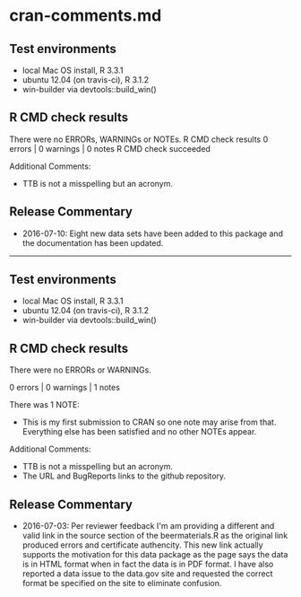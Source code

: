 # cran-comments.md


## Test environments
* local Mac OS install, R 3.3.1
* ubuntu 12.04 (on travis-ci), R 3.1.2
* win-builder via devtools::build_win()

## R CMD check results
There were no ERRORs, WARNINGs or NOTEs.
R CMD check results
0 errors | 0 warnings | 0 notes
R CMD check succeeded

Additional Comments:
* TTB is not a misspelling but an acronym.

## Release Commentary

* 2016-07-10: Eight new data sets have been added to this package and the documentation has been updated.

______

## Test environments
* local Mac OS install, R 3.3.1
* ubuntu 12.04 (on travis-ci), R 3.1.2
* win-builder via devtools::build_win()

## R CMD check results
There were no ERRORs or WARNINGs.

0 errors | 0 warnings | 1 notes

There was 1 NOTE:

* This is my first submission to CRAN so one note may arise from that. Everything else has been satisfied and no other NOTEs appear.

Additional Comments:
* TTB is not a misspelling but an acronym.
* The URL and BugReports links to the github repository.

## Release Commentary

* 2016-07-03: Per reviewer feedback I'm am providing a different and valid link in the source section of the beermaterials.R as the original link produced errors and certificate authencity. This new link actually supports the motivation for this data package as the page says the data is in HTML format when in fact the data is in PDF format. I have also reported a data issue to the data.gov site and requested the correct format be specified on the site to eliminate confusion.


